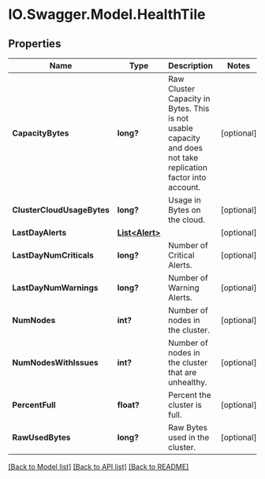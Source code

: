 # IO.Swagger.Model.HealthTile
## Properties

Name | Type | Description | Notes
------------ | ------------- | ------------- | -------------
**CapacityBytes** | **long?** | Raw Cluster Capacity in Bytes. This is not usable capacity and does not take replication factor into account. | [optional] 
**ClusterCloudUsageBytes** | **long?** | Usage in Bytes on the cloud. | [optional] 
**LastDayAlerts** | [**List&lt;Alert&gt;**](Alert.md) |  | [optional] 
**LastDayNumCriticals** | **long?** | Number of Critical Alerts. | [optional] 
**LastDayNumWarnings** | **long?** | Number of Warning Alerts. | [optional] 
**NumNodes** | **int?** | Number of nodes in the cluster. | [optional] 
**NumNodesWithIssues** | **int?** | Number of nodes in the cluster that are unhealthy. | [optional] 
**PercentFull** | **float?** | Percent the cluster is full. | [optional] 
**RawUsedBytes** | **long?** | Raw Bytes used in the cluster. | [optional] 

[[Back to Model list]](../README.md#documentation-for-models) [[Back to API list]](../README.md#documentation-for-api-endpoints) [[Back to README]](../README.md)

